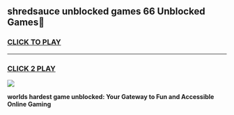 
## shredsauce unblocked games 66 Unblocked Games👋
<h3>
<a href="https://premium.freeplayer.one?title=shredsauce_unblocked_games_66&ref=16F">CLICK TO PLAY</a></h3>
<hr>

<h3>
<a href="https://premium.freeplayer.one?title=shredsauce_unblocked_games_66&ref=16F">CLICK 2 PLAY</a>
  
</h3>

<a href="https://premium.freeplayer.one?title=shredsauce_unblocked_games_66&ref=16F/"><img src="https://clearcache.store/games.png"></a>


**worlds hardest game unblocked: Your Gateway to Fun and Accessible Online Gaming**
